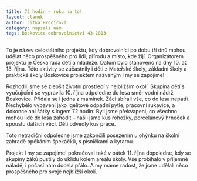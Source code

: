 ```yaml
---
title: 72 hodin – ruku na to!
layout: clanek
author: Jitka Hrnčířová
category: napsali nám
tags: Boskovice dobrovolnictví 43-2013
---
```


To je název celostátního projektu, kdy dobrovolníci po dobu tří dnů mohou udělat něco prospěšného pro lidi, přírodu a místo, kde žijí. Organizátorem projektu je Česká rada dětí a mládeže. Datum bylo stanoveno na dny 10. až 13. října. Této aktivity se zúčastnily i děti z Mateřské školy, základní školy a praktické školy Boskovice projektem nazvaným I my se zapojíme! 

Rozhodli jsme se zlepšit životní prostředí v nejbližším okolí. Skupina dětí s vyučujícími se vypravila 10. října odpoledne do lesa směr vodní nádrž Boskovice. Přidala se i jedna z maminek. Žáci sbírali vše, co do lesa nepatří. Nechybělo vybavení jako igelitové odpadní pytle, pracovní rukavice, a dokonce ani šátky s logem 72 hodin. Byli jsme překvapeni, co všechno mohou lidé do lesa zahodit – našli jsme kus rohožky, porcelánový hrneček a spoustu dalších věcí. Děti odvedly kus práce. 

Toto netradiční odpoledne jsme zakončili posezením u ohýnku na školní zahradě opékáním špekáčků, s písničkami a kytarou. 

Projekt I my se zapojíme! pokračoval také v pátek 11. října dopoledne, kdy se skupiny žáků pustily do úklidu kolem areálu školy. Vše probíhalo v příjemné náladě, i počasí nám docela přálo. A my máme radost, že jsme udělali něco prospěšného pro svoje nejbližší okolí. 